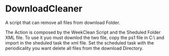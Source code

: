 # DownloadCleaner
A script that can remove all files from download Folder. 

The Action is composed by the WeekClean Script and the Sheduled Folder XML file. To use it yuo must downlod the two file, copy the ps1 file in C:\ and import in the sheduled task the xml file. 
Set the scheduled task with the periodicality you want delete all files from the download Directory. 
